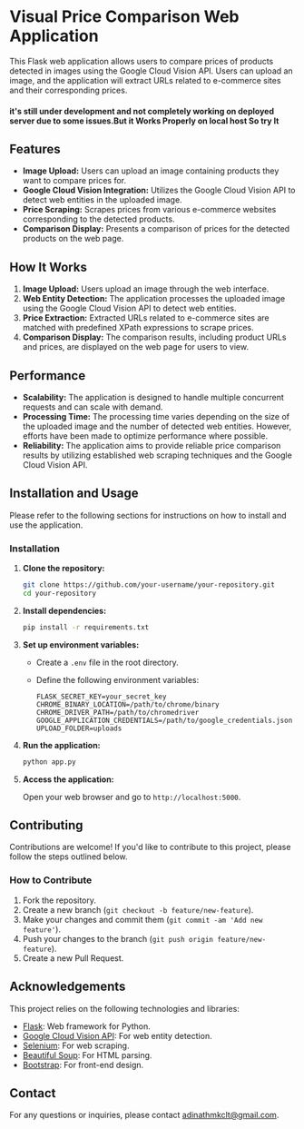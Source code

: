 # Visual Price Comparison Web Application

This Flask web application allows users to compare prices of products detected in images using the Google Cloud Vision API. Users can upload an image, and the application will extract URLs related to e-commerce sites and their corresponding prices.

#### it's still under development and not completely working on deployed server due to some issues.But it Works Properly on local host So try It

## Features

- **Image Upload:** Users can upload an image containing products they want to compare prices for.
- **Google Cloud Vision Integration:** Utilizes the Google Cloud Vision API to detect web entities in the uploaded image.
- **Price Scraping:** Scrapes prices from various e-commerce websites corresponding to the detected products.
- **Comparison Display:** Presents a comparison of prices for the detected products on the web page.

## How It Works

1. **Image Upload:** Users upload an image through the web interface.
2. **Web Entity Detection:** The application processes the uploaded image using the Google Cloud Vision API to detect web entities.
3. **Price Extraction:** Extracted URLs related to e-commerce sites are matched with predefined XPath expressions to scrape prices.
4. **Comparison Display:** The comparison results, including product URLs and prices, are displayed on the web page for users to view.

## Performance

- **Scalability:** The application is designed to handle multiple concurrent requests and can scale with demand.
- **Processing Time:** The processing time varies depending on the size of the uploaded image and the number of detected web entities. However, efforts have been made to optimize performance where possible.
- **Reliability:** The application aims to provide reliable price comparison results by utilizing established web scraping techniques and the Google Cloud Vision API.

## Installation and Usage

Please refer to the following sections for instructions on how to install and use the application.

### Installation

1. **Clone the repository:**

    ```bash
    git clone https://github.com/your-username/your-repository.git
    cd your-repository
    ```

2. **Install dependencies:**

    ```bash
    pip install -r requirements.txt
    ```

3. **Set up environment variables:**

    - Create a `.env` file in the root directory.
    - Define the following environment variables:

        ```plaintext
        FLASK_SECRET_KEY=your_secret_key
        CHROME_BINARY_LOCATION=/path/to/chrome/binary
        CHROME_DRIVER_PATH=/path/to/chromedriver
        GOOGLE_APPLICATION_CREDENTIALS=/path/to/google_credentials.json
        UPLOAD_FOLDER=uploads
        ```

4. **Run the application:**

    ```bash
    python app.py
    ```

5. **Access the application:**

    Open your web browser and go to `http://localhost:5000`.


## Contributing

Contributions are welcome! If you'd like to contribute to this project, please follow the steps outlined below.

### How to Contribute

1. Fork the repository.
2. Create a new branch (`git checkout -b feature/new-feature`).
3. Make your changes and commit them (`git commit -am 'Add new feature'`).
4. Push your changes to the branch (`git push origin feature/new-feature`).
5. Create a new Pull Request.

## Acknowledgements

This project relies on the following technologies and libraries:

- [Flask](https://flask.palletsprojects.com/): Web framework for Python.
- [Google Cloud Vision API](https://cloud.google.com/vision): For web entity detection.
- [Selenium](https://www.selenium.dev/): For web scraping.
- [Beautiful Soup](https://www.crummy.com/software/BeautifulSoup/): For HTML parsing.
- [Bootstrap](https://getbootstrap.com/): For front-end design.

## Contact

For any questions or inquiries, please contact [adinathmkclt@gmail.com](mailto:adinathmkclt@gmail.com).
